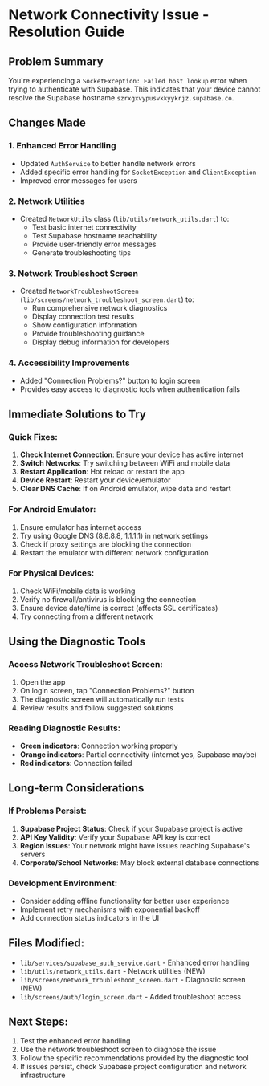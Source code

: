 # Network Connectivity Issue - Resolution Guide

## Problem Summary

You're experiencing a `SocketException: Failed host lookup` error when trying to authenticate with Supabase. This indicates that your device cannot resolve the Supabase hostname `szrxgxvypusvkkyykrjz.supabase.co`.

## Changes Made

### 1. Enhanced Error Handling

- Updated `AuthService` to better handle network errors
- Added specific error handling for `SocketException` and `ClientException`
- Improved error messages for users

### 2. Network Utilities

- Created `NetworkUtils` class (`lib/utils/network_utils.dart`) to:
  - Test basic internet connectivity
  - Test Supabase hostname reachability
  - Provide user-friendly error messages
  - Generate troubleshooting tips

### 3. Network Troubleshoot Screen

- Created `NetworkTroubleshootScreen` (`lib/screens/network_troubleshoot_screen.dart`) to:
  - Run comprehensive network diagnostics
  - Display connection test results
  - Show configuration information
  - Provide troubleshooting guidance
  - Display debug information for developers

### 4. Accessibility Improvements

- Added "Connection Problems?" button to login screen
- Provides easy access to diagnostic tools when authentication fails

## Immediate Solutions to Try

### Quick Fixes:

1. **Check Internet Connection**: Ensure your device has active internet
2. **Switch Networks**: Try switching between WiFi and mobile data
3. **Restart Application**: Hot reload or restart the app
4. **Device Restart**: Restart your device/emulator
5. **Clear DNS Cache**: If on Android emulator, wipe data and restart

### For Android Emulator:

1. Ensure emulator has internet access
2. Try using Google DNS (8.8.8.8, 1.1.1.1) in network settings
3. Check if proxy settings are blocking the connection
4. Restart the emulator with different network configuration

### For Physical Devices:

1. Check WiFi/mobile data is working
2. Verify no firewall/antivirus is blocking the connection
3. Ensure device date/time is correct (affects SSL certificates)
4. Try connecting from a different network

## Using the Diagnostic Tools

### Access Network Troubleshoot Screen:

1. Open the app
2. On login screen, tap "Connection Problems?" button
3. The diagnostic screen will automatically run tests
4. Review results and follow suggested solutions

### Reading Diagnostic Results:

- **Green indicators**: Connection working properly
- **Orange indicators**: Partial connectivity (internet yes, Supabase maybe)
- **Red indicators**: Connection failed

## Long-term Considerations

### If Problems Persist:

1. **Supabase Project Status**: Check if your Supabase project is active
2. **API Key Validity**: Verify your Supabase API key is correct
3. **Region Issues**: Your network might have issues reaching Supabase's servers
4. **Corporate/School Networks**: May block external database connections

### Development Environment:

- Consider adding offline functionality for better user experience
- Implement retry mechanisms with exponential backoff
- Add connection status indicators in the UI

## Files Modified:

- `lib/services/supabase_auth_service.dart` - Enhanced error handling
- `lib/utils/network_utils.dart` - Network utilities (NEW)
- `lib/screens/network_troubleshoot_screen.dart` - Diagnostic screen (NEW)
- `lib/screens/auth/login_screen.dart` - Added troubleshoot access

## Next Steps:

1. Test the enhanced error handling
2. Use the network troubleshoot screen to diagnose the issue
3. Follow the specific recommendations provided by the diagnostic tool
4. If issues persist, check Supabase project configuration and network infrastructure
